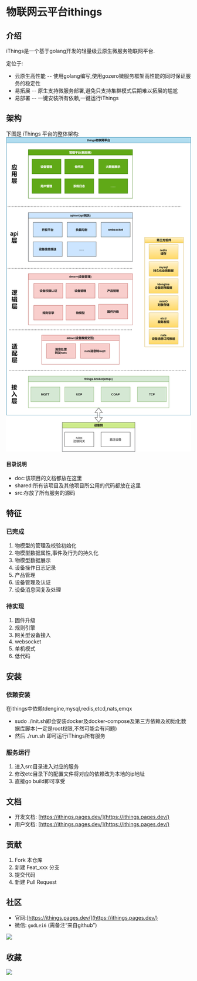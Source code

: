 # 物联网云平台ithings

## 介绍


iThings是一个基于golang开发的轻量级云原生微服务物联网平台.  
  
定位于:
* 云原生高性能 -- 使用golang编写,使用gozero微服务框架高性能的同时保证服务的稳定性
* 易拓展 -- 原生支持微服务部署,避免只支持集群模式后期难以拓展的尴尬
* 易部署 -- 一键安装所有依赖,一键运行iThings

## 架构
下图是 iThings 平台的整体架构:
<img src="./doc/assets/ithings架构图.png">

#### 目录说明

- doc:该项目的文档都放在这里
- shared:所有该项目及其他项目所公用的代码都放在这里
- src:存放了所有服务的源码


## 特征

### 已完成
1. 物模型的管理及校验初始化
2. 物模型数据属性,事件及行为的持久化
3. 物模型数据展示
4. 设备操作日志记录
5. 产品管理
6. 设备管理及认证
7. 设备消息回复及处理
### 待实现
1. 固件升级
2. 规则引擎
3. 网关型设备接入
4. websocket
5. 单机模式
6. 低代码


## 安装
### 依赖安装
在ithings中依赖tdengine,mysql,redis,etcd,nats,emqx
* sudo ./init.sh即会安装docker及docker-compose及第三方依赖及初始化数据库脚本(一定是root权限,不然可能会有问题)
* 然后 ./run.sh 即可运行iThings所有服务
### 服务运行
1. 进入src目录进入对应的服务
2. 修改etc目录下的配置文件将对应的依赖改为本地的ip地址
3. 直接go build即可享受

## 文档

- 开发文档: [https://ithings.pages.dev/](https://ithings.pages.dev/)
- 用户文档: [https://ithings.pages.dev/](https://ithings.pages.dev/)


## 贡献

1.  Fork 本仓库
2.  新建 Feat_xxx 分支
3.  提交代码
4.  新建 Pull Request

## 社区
- 官网:[https://ithings.pages.dev/](https://ithings.pages.dev/)
- 微信: `godLei6` (需备注“来自github”)
<img src="https://ithings.pages.dev/assets/img/things/%E5%BE%AE%E4%BF%A1%E4%BA%8C%E7%BB%B4%E7%A0%812.jpg">

## 收藏
<img src="https://starchart.cc/i4de/ithings.svg">
